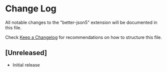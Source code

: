 # Change Log

All notable changes to the "better-json5" extension will be documented in this file.

Check [Keep a Changelog](http://keepachangelog.com/) for recommendations on how to structure this file.

## [Unreleased]

- Initial release